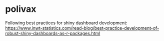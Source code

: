 # polivax

Following best practices for shiny dashboard development: https://www.inwt-statistics.com/read-blog/best-practice-development-of-robust-shiny-dashboards-as-r-packages.html